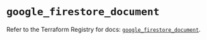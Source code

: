 # `google_firestore_document`

Refer to the Terraform Registry for docs: [`google_firestore_document`](https://registry.terraform.io/providers/hashicorp/google-beta/5.14.0/docs/resources/google_firestore_document).
